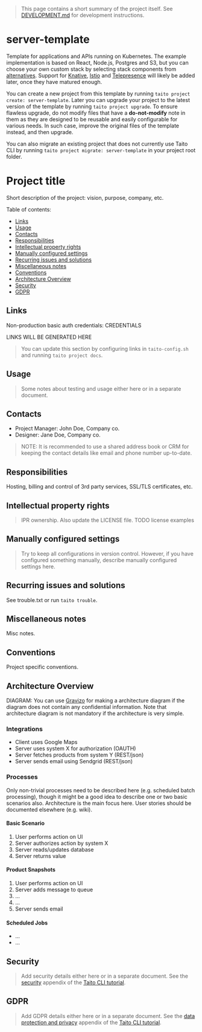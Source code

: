 > This page contains a short summary of the project itself. See [DEVELOPMENT.md](DEVELOPMENT.md) for development instructions.

[//]: # (TEMPLATE NOTE START)

# server-template

Template for applications and APIs running on Kubernetes. The example implementation is based on React, Node.js, Postgres and S3, but you can choose your own custom stack by selecting stack components from [alternatives](https://github.com/TaitoUnited/server-template/tree/master/alternatives). Support for [Knative](https://pivotal.io/knative), [Istio](https://istio.io/) and [Telepresence](https://www.telepresence.io/) will likely be added later, once they have matured enough.

You can create a new project from this template by running `taito project create: server-template`. Later you can upgrade your project to the latest version of the template by running `taito project upgrade`. To ensure flawless upgrade, do not modify files that have a **do-not-modify** note in them as they are designed to be reusable and easily configurable for various needs. In such case, improve the original files of the template instead, and then upgrade.

You can also migrate an existing project that does not currently use Taito CLI by running `taito project migrate: server-template` in your project root folder.

[//]: # (TEMPLATE NOTE END)
# Project title

Short description of the project: vision, purpose, company, etc.

Table of contents:

* [Links](#links)
* [Usage](#usage)
* [Contacts](#contacts)
* [Responsibilities](#responsibilities)
* [Intellectual property rights](#intellectual-property-rights)
* [Manually configured settings](#manually-configured-settings)
* [Recurring issues and solutions](#recurring-issues-and-solutions)
* [Miscellaneous notes](#miscellaneous-notes)
* [Conventions](#conventions)
* [Architecture Overview](#architecture-overview)
* [Security](#security)
* [GDPR](#gdpr)

## Links

Non-production basic auth credentials: CREDENTIALS

[//]: # (GENERATED LINKS START)

LINKS WILL BE GENERATED HERE

[//]: # (GENERATED LINKS END)

> You can update this section by configuring links in `taito-config.sh` and running `taito project docs`.

## Usage

> Some notes about testing and usage either here or in a separate document.

## Contacts

* Project Manager: John Doe, Company co.
* Designer: Jane Doe, Company co.

> NOTE: It is recommended to use a shared address book or CRM for keeping the contact details like email and phone number up-to-date.

## Responsibilities

Hosting, billing and control of 3rd party services, SSL/TLS certificates, etc.

## Intellectual property rights

> IPR ownership. Also update the LICENSE file. TODO license examples

## Manually configured settings

> Try to keep all configurations in version control. However, if you have configured something manually, describe manually configured settings here.

## Recurring issues and solutions

See trouble.txt or run `taito trouble`.

## Miscellaneous notes

Misc notes.

## Conventions

Project specific conventions.

## Architecture Overview

DIAGRAM: You can use [Gravizo](https://www.gravizo.com) for making a architecture diagram if the diagram does not contain any confidential information. Note that architecture diagram is not mandatory if the architecture is very simple.

### Integrations

* Client uses Google Maps
* Server uses system X for authorization (OAUTH)
* Server fetches products from system Y (REST/json)
* Server sends email using Sendgrid (REST/json)

### Processes

Only non-trivial processes need to be described here (e.g. scheduled batch processing), though it might be a good idea to describe one or two basic scenarios also. Architecture is the main focus here. User stories should be documented elsewhere (e.g. wiki).

#### Basic Scenario

1. User performs action on UI
2. Server authorizes action by system X
3. Server reads/updates database
4. Server returns value

#### Product Snapshots

1. User performs action on UI
2. Server adds message to queue
5. ...
6. ...
7. Server sends email

#### Scheduled Jobs

* ...
* ...

## Security

> Add security details either here or in a separate document. See the [security](https://taitounited.github.io/taito-cli/tutorial/d-security/) appendix of the [Taito CLI tutorial](https://taitounited.github.io/taito-cli/tutorial).

## GDPR

> Add GDPR details either here or in a separate document. See the [data protection and privacy](https://taitounited.github.io/taito-cli/tutorial/e-data-protection-and-privacy) appendix of the [Taito CLI tutorial](https://taitounited.github.io/taito-cli/tutorial).
